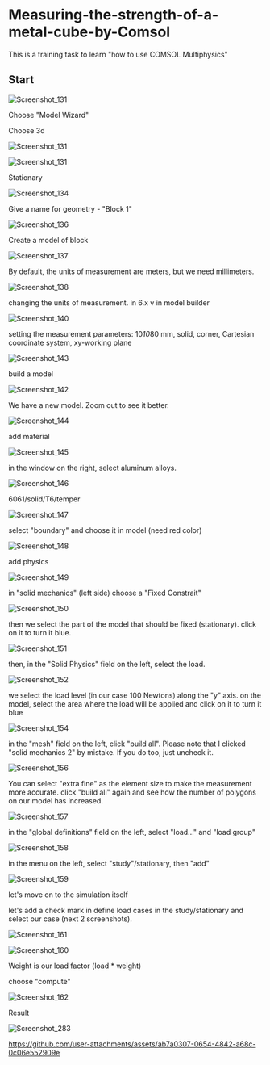 # Measuring-the-strength-of-a-metal-cube-by-Comsol
This is a training task to learn "how to use COMSOL Multiphysics"

## Start

![Screenshot_131](https://github.com/user-attachments/assets/a5eac54f-da32-4e6c-b192-a043f1cdc8d6)

Choose "Model Wizard"

Choose 3d

![Screenshot_131](https://github.com/user-attachments/assets/4ef441f2-f249-4d9c-aee7-e7f5ff5cd016)

![Screenshot_131](https://github.com/user-attachments/assets/271b5edf-f7bf-453a-be04-349a67088cf6)

Stationary

![Screenshot_134](https://github.com/user-attachments/assets/7e8fb9b9-4a71-4824-974a-59441e953580)

Give a name for geometry - "Block 1"

![Screenshot_136](https://github.com/user-attachments/assets/b682e80b-cb4a-4719-be1e-31816a114a4d)

Create a model of block

![Screenshot_137](https://github.com/user-attachments/assets/13086422-6256-40a1-88e7-c3e54f163b14)

By default, the units of measurement are meters, but we need millimeters.

![Screenshot_138](https://github.com/user-attachments/assets/4c4b4b44-d0e2-42e7-8fae-5a22f989216a)

changing the units of measurement. in 6.x v in model builder

![Screenshot_140](https://github.com/user-attachments/assets/d875fed4-38f5-4038-810a-eb637850c997)

setting the measurement parameters: 10*10*80 mm, solid, corner, Cartesian coordinate system, xy-working plane

![Screenshot_143](https://github.com/user-attachments/assets/356c4cf1-ef10-4c5f-a91f-15ca97bae996)

build a model

![Screenshot_142](https://github.com/user-attachments/assets/295db9cf-a359-4db5-acf2-df1caaa52ab3)

We have a new model. Zoom out to see it better.

![Screenshot_144](https://github.com/user-attachments/assets/554fe9be-220a-49c3-9a3e-f0b5db33ea10)

add material

![Screenshot_145](https://github.com/user-attachments/assets/682fdbb4-4845-47ff-b165-84079b41b855)

in the window on the right, select aluminum alloys.

![Screenshot_146](https://github.com/user-attachments/assets/83f4d660-9e60-4b4e-8b97-23af65b8fc54)

6061/solid/T6/temper

![Screenshot_147](https://github.com/user-attachments/assets/b3ea096f-110a-4c69-ae65-fe2cc5d9df32)

select "boundary" and choose it in model (need red color)

![Screenshot_148](https://github.com/user-attachments/assets/4b4fc17f-5cd9-40eb-b692-fc91c97cd889)

add physics

![Screenshot_149](https://github.com/user-attachments/assets/5e55302b-933b-4749-9d04-f433f3dbce98)

in "solid mechanics" (left side) choose a "Fixed Constrait"

![Screenshot_150](https://github.com/user-attachments/assets/609b7ee7-794c-4adf-8af0-2928dabebd8c)

then we select the part of the model that should be fixed (stationary). click on it to turn it blue.

![Screenshot_151](https://github.com/user-attachments/assets/3b68870d-e5c4-4188-8edb-693f8f6c4917)

then, in the "Solid Physics" field on the left, select the load.

![Screenshot_152](https://github.com/user-attachments/assets/25c816de-5b07-4bf5-a93a-b1ff6333397b)

we select the load level (in our case 100 Newtons) along the "y" axis. on the model, select the area where the load will be applied and click on it to turn it blue

![Screenshot_154](https://github.com/user-attachments/assets/18abf384-3125-4134-b4a7-d3a5c2b8a2a2)

in the "mesh" field on the left, click "build all". Please note that I clicked "solid mechanics 2" by mistake. If you do too, just uncheck it.

![Screenshot_156](https://github.com/user-attachments/assets/b07597fb-e54f-4aa8-926c-c51e59ebb792)

You can select "extra fine" as the element size to make the measurement more accurate. click "build all" again and see how the number of polygons on our model has increased.

![Screenshot_157](https://github.com/user-attachments/assets/86feace6-1d49-4bef-a791-8c181f67952a)

in the "global definitions" field on the left, select "load..." and "load group"

![Screenshot_158](https://github.com/user-attachments/assets/aadc578f-2123-4f86-9c21-476ceeb45a6b)

in the menu on the left, select "study"/stationary, then "add"

![Screenshot_159](https://github.com/user-attachments/assets/fffb2c24-7e73-43f4-9806-73c78e4c811f)

let's move on to the simulation itself

let's add a check mark in define load cases in the study/stationary and select our case (next 2 screenshots).

![Screenshot_161](https://github.com/user-attachments/assets/fa904455-e732-476c-8f21-a5236cabde3c)



![Screenshot_160](https://github.com/user-attachments/assets/2ed87a2f-1cab-40f6-94d3-8bd1542ecd01)

Weight is our load factor (load * weight)

choose "compute"

![Screenshot_162](https://github.com/user-attachments/assets/f525a19d-8c5c-4844-81a1-caf1dad27904)

Result

![Screenshot_283](https://github.com/user-attachments/assets/4e97a402-43af-4821-a2ee-d4267f9ae84d)

https://github.com/user-attachments/assets/ab7a0307-0654-4842-a68c-0c06e552909e









































